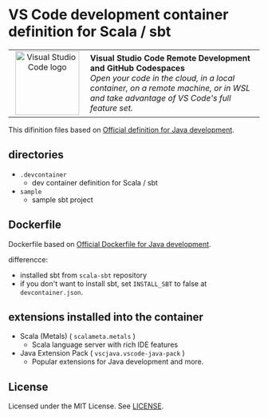 # VS Code development container definition for Scala / sbt

<table style="width: 100%; border-style: none;"><tr>
<td style="width: 140px; text-align: center;"><a href="https://aka.ms/vscode-remote/download/extension"><img width="128px" src="https://microsoft.github.io/vscode-remote-release/images/remote-extensionpack.png" alt="Visual Studio Code logo"/></a></td>
<td>
<strong>Visual Studio Code Remote Development and GitHub Codespaces</strong><br />
<i>Open your code in the cloud, in a local container, on a remote machine, or in WSL and take advantage of VS Code's full feature set.
</td>
</tr></table>

This difinition files based on [Official definition for Java development](https://github.com/microsoft/vscode-dev-containers/tree/main/containers/java).

## directories

* `.devcontainer`
  * dev container definition for Scala / sbt
* `sample`
  * sample sbt project

## Dockerfile

Dockerfile based on [Official Dockerfile for Java development](https://github.com/microsoft/vscode-dev-containers/blob/main/containers/java/.devcontainer/Dockerfile).

differencce:

* installed sbt from `scala-sbt` repository
* if you don't want to install sbt, set `INSTALL_SBT` to false at `devcontainer.json`.

## extensions installed into the container

* Scala (Metals) ( `scalameta.metals` )
  * Scala language server with rich IDE features
* Java Extension Pack ( `vscjava.vscode-java-pack` )
  * Popular extensions for Java development and more.

## License

Licensed under the MIT License. See [LICENSE](./LICENSE).
